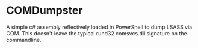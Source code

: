 # COMDumpster
A simple c# assembly reflectively loaded in PowerShell to dump LSASS via COM. This doesn't leave the typical rund32 comsvcs.dll signature on the commandline.
